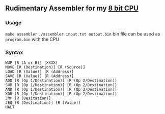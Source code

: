 ## Rudimentary Assembler for my [8 bit CPU](https://github.com/a4rsh/8-bit-cpu)


### Usage

`make assembler`
`./assembler input.txt output.bin`
bin file can be used as `program.bin` with the CPU

### Syntax
```WLO [R (A or B)] [XXXX]
WUP [R (A or B)] [XXXX]
MOVE [R (Destination)] [R (Source)]
LOAD [R (Value)] [R (Address)]
SAVE [R (Value)] [R (Address)]
ADD [R (Op 1/Destination)] [R (Op 2/Destination)]
SUB [R (Op 1/Destination)] [R (Op 2/Destination)]
AND [R (Op 1/Destination)] [R (Op 2/Destination)]
XOR [R (Op 1/Destination)] [R (Op 2/Destination)]
JMP [R (Desitation)]
JEQ [R (Destination)] [R (Value)]
HALT
```